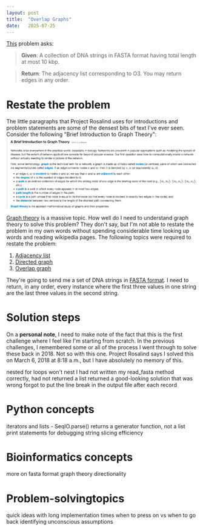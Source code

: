 ```yaml
---
layout: post
title:  "Overlap Graphs"
date:   2025-07-25
---
```


[This](https://rosalind.info/problems/grph/) problem asks:

> **Given**: A collection of DNA strings in FASTA format having total length at most 10 kbp.

> **Return**: The adjacency list corresponding to O3. You may return edges in any order.

<!--Break-->

# Restate the problem
The little paragraphs that Project Rosalind uses for introductions and problem statements are some of the densest bits of text I've ever seen. Consider the following "Brief Introduction to Graph Theory":
![overlap-graphs-intro.png](../assets/overlap-graphs-intro.png)

[Graph theory](https://en.wikipedia.org/wiki/Graph_theory) is a massive topic. How well do I need to understand graph theory to solve this problem? They don't say, but I'm not able to restate the problem in my own words without spending considerable time looking up words and reading wikipedia pages. The following topics were required to restate the problem:
1. [Adjacency list](https://en.wikipedia.org/wiki/Adjacency_list)
2. [Directed graph](https://en.wikipedia.org/wiki/Directed_graph)
3. [Overlap graph](https://rosalind.info/glossary/overlap-graph/)

They're going to send me a set of DNA strings in [FASTA format](https://en.wikipedia.org/wiki/FASTA_format). I need to return, in any order, every instance where the first three values in one string are the last three values in the second string.

# Solution steps
On a **personal note**, I need to make note of the fact that this is the first challenge where I feel like I'm starting from scratch. In the previous challenges, I remembered some or all of the process I went through to solve these back in 2018. Not so with this one. Project Rosalind says I solved this on March 6, 2018 at 8:18 a.m., but I have absolutely no memory of this.

nested for loops won't nest
I had not written my read_fasta method correctly, had not returned a list
returned a good-looking solution that was wrong
forgot to put the line break in the output file after each record

# Python concepts
iterators and lists - SeqIO.parse() returns a generator function, not a list
print statements for debugging
string slicing
efficiency

# Bioinformatics concepts
more on fasta format
graph theory
directionality

# Problem-solvingtopics
quick ideas with long implementation times
when to press on vs when to go back
identifying unconscious assumptions



